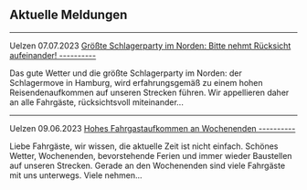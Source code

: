 Aktuelle Meldungen
----------

---

 Uelzen 07.07.2023 [Größte Schlagerparty im Norden: Bitte nehmt Rücksicht aufeinander! ----------](https://www.der-metronom.de/aktuell/groesste-schlagerparty-im-norden-bitte-nehmt-ruecksicht-aufeinander/)

Das gute Wetter und die größte Schlagerparty im Norden: der Schlagermove in Hamburg, wird erfahrungsgemäß zu einem hohen Reisendenaufkommen auf unseren Strecken führen. Wir appellieren daher an alle Fahrgäste, rücksichtsvoll miteinander...

---

 Uelzen 09.06.2023 [Hohes Fahrgastaufkommen an Wochenenden ----------](https://www.der-metronom.de/aktuell/hohes-fahrgastaufkommen-an-wochenenden/)

Liebe Fahrgäste,
wir wissen, die aktuelle Zeit ist nicht einfach. Schönes Wetter, Wochenenden, bevorstehende Ferien und immer wieder Baustellen auf unseren Strecken. Gerade an den Wochenenden sind viele Fahrgäste mit uns unterwegs. Viele nehmen...
